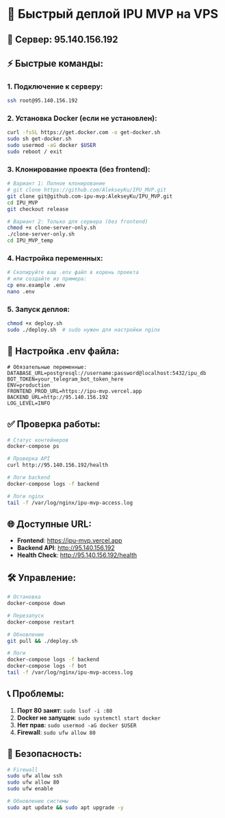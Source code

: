 # 🚀 Быстрый деплой IPU MVP на VPS

## 📍 Сервер: 95.140.156.192

## ⚡ Быстрые команды:

### 1. Подключение к серверу:
```bash
ssh root@95.140.156.192
```

### 2. Установка Docker (если не установлен):
```bash
curl -fsSL https://get.docker.com -o get-docker.sh
sudo sh get-docker.sh
sudo usermod -aG docker $USER
sudo reboot / exit
```

### 3. Клонирование проекта (без frontend):
```bash
# Вариант 1: Полное клонирование
# git clone https://github.com/AlekseyKu/IPU_MVP.git
git clone git@github.com-ipu-mvp:AlekseyKu/IPU_MVP.git
cd IPU_MVP
git checkout release

# Вариант 2: Только для сервера (без frontend)
chmod +x clone-server-only.sh
./clone-server-only.sh
cd IPU_MVP_temp
```

### 4. Настройка переменных:
```bash
# Скопируйте ваш .env файл в корень проекта
# или создайте из примера:
cp env.example .env
nano .env
```

### 5. Запуск деплоя:
```bash
chmod +x deploy.sh
sudo ./deploy.sh  # sudo нужен для настройки nginx
```

## 🔧 Настройка .env файла:

```env
# Обязательные переменные:
DATABASE_URL=postgresql://username:password@localhost:5432/ipu_db
BOT_TOKEN=your_telegram_bot_token_here
ENV=production
FRONTEND_PROD_URL=https://ipu-mvp.vercel.app
BACKEND_URL=http://95.140.156.192
LOG_LEVEL=INFO
```

## ✅ Проверка работы:

```bash
# Статус контейнеров
docker-compose ps

# Проверка API
curl http://95.140.156.192/health

# Логи backend
docker-compose logs -f backend

# Логи nginx
tail -f /var/log/nginx/ipu-mvp-access.log
```

## 🌐 Доступные URL:

- **Frontend**: https://ipu-mvp.vercel.app
- **Backend API**: http://95.140.156.192
- **Health Check**: http://95.140.156.192/health

## 🛠️ Управление:

```bash
# Остановка
docker-compose down

# Перезапуск
docker-compose restart

# Обновление
git pull && ./deploy.sh

# Логи
docker-compose logs -f backend
docker-compose logs -f bot
tail -f /var/log/nginx/ipu-mvp-access.log
```

## 📞 Проблемы:

1. **Порт 80 занят**: `sudo lsof -i :80`
2. **Docker не запущен**: `sudo systemctl start docker`
3. **Нет прав**: `sudo usermod -aG docker $USER`
4. **Firewall**: `sudo ufw allow 80`

## 🔐 Безопасность:

```bash
# Firewall
sudo ufw allow ssh
sudo ufw allow 80
sudo ufw enable

# Обновление системы
sudo apt update && sudo apt upgrade -y
``` 